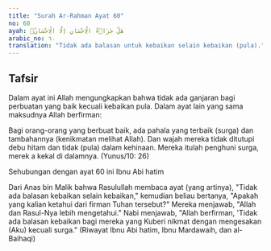 ```yaml
---
title: "Surah Ar-Rahman Ayat 60"
no: 60
ayah: هَلْ جَزَاۤءُ الْاِحْسَانِ اِلَّا الْاِحْسَانُۚ 
arabic_no: ٦٠
translation: "Tidak ada balasan untuk kebaikan selain kebaikan (pula)."
---
```


## Tafsir

Dalam ayat ini Allah mengungkapkan bahwa tidak ada ganjaran bagi perbuatan yang baik kecuali kebaikan pula. Dalam ayat lain yang sama maksudnya Allah berfirman: 

Bagi orang-orang yang berbuat baik, ada pahala yang terbaik (surga) dan tambahannya (kenikmatan melihat Allah). Dan wajah mereka tidak ditutupi debu hitam dan tidak (pula) dalam kehinaan. Mereka itulah penghuni surga, merek a kekal di dalamnya. (Yunus/10: 26) 

Sehubungan dengan ayat 60 ini Ibnu Abi hatim

Dari Anas bin Malik bahwa Rasulullah membaca ayat (yang artinya), "Tidak ada balasan kebaikan selain kebaikan," kemudian beliau bertanya, "Apakah yang kalian ketahui dari firman Tuhan tersebut?" Mereka menjawab, "Allah dan Rasul-Nya lebih mengetahui." Nabi menjawab, "Allah berfirman, 'Tidak ada balasan kebaikan bagi mereka yang Kuberi nikmat dengan mengesakan (Aku) kecuali surga." (Riwayat Ibnu Abi hatim, Ibnu Mardawaih, dan al-Baihaqi)
